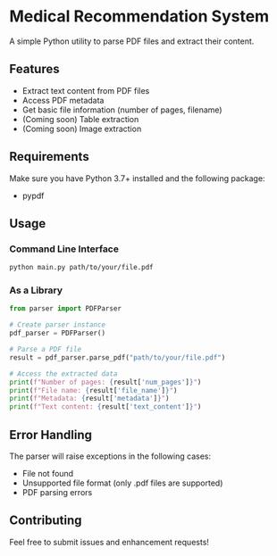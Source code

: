 # Medical Recommendation System

A simple Python utility to parse PDF files and extract their content.

## Features

- Extract text content from PDF files
- Access PDF metadata
- Get basic file information (number of pages, filename)
- (Coming soon) Table extraction
- (Coming soon) Image extraction

## Requirements

Make sure you have Python 3.7+ installed and the following package:
- pypdf

## Usage

### Command Line Interface

```bash
python main.py path/to/your/file.pdf
```

### As a Library

```python
from parser import PDFParser

# Create parser instance
pdf_parser = PDFParser()

# Parse a PDF file
result = pdf_parser.parse_pdf("path/to/your/file.pdf")

# Access the extracted data
print(f"Number of pages: {result['num_pages']}")
print(f"File name: {result['file_name']}")
print(f"Metadata: {result['metadata']}")
print(f"Text content: {result['text_content']}")
```

## Error Handling

The parser will raise exceptions in the following cases:
- File not found
- Unsupported file format (only .pdf files are supported)
- PDF parsing errors

## Contributing

Feel free to submit issues and enhancement requests! 
